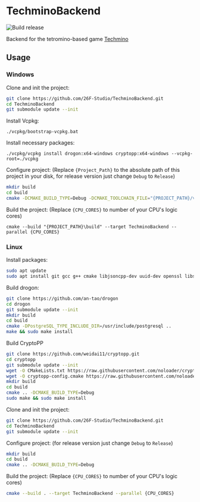 # TechminoBackend

![Build release](https://github.com/26F-Studio/TechminoBackend/workflows/Build%20release/badge.svg?branch=main)

Backend for the tetromino-based game [Techmino](https://github.com/26F-Studio/Techmino0.12)

## Usage

### Windows

Clone  and init the project:

```bash
git clone https://github.com/26F-Studio/TechminoBackend.git
cd TechminoBackend
git submodule update --init
```

Install Vcpkg:

```
./vcpkg/bootstrap-vcpkg.bat
```

Install necessary packages:

```
./vcpkg/vcpkg install drogon:x64-windows cryptopp:x64-windows --vcpkg-root=./vcpkg
```

Configure project: (Replace `{Project_Path}` to the absolute path of this project in your disk, for release version just change `Debug` to `Release`)

```bash
mkdir build
cd build
cmake -DCMAKE_BUILD_TYPE=Debug -DCMAKE_TOOLCHAIN_FILE="{PROJECT_PATH}/vcpkg/scripts/buildsystems/vcpkg.cmake" -G "CodeBlocks - NMake Makefiles" "{PROJECT_PATH}"
```

Build the project: (Replace `{CPU_CORES}` to number of your CPU's logic cores)

```
cmake --build "{PROJECT_PATH}\build" --target TechminoBackend --parallel {CPU_CORES}
```

### Linux

Install packages:

```bash
sudo apt update
sudo apt install git gcc g++ cmake libjsoncpp-dev uuid-dev openssl libssl-dev zlib1g-dev libc-ares-dev libbrotli-dev postgresql-all libmariadb-dev libsqlite3-dev -y
```

Build drogon:

```bash
git clone https://github.com/an-tao/drogon
cd drogon
git submodule update --init
mkdir build
cd build
cmake -DPostgreSQL_TYPE_INCLUDE_DIR=/usr/include/postgresql ..
make && sudo make install
```

Build CryptoPP

```bash
git clone https://github.com/weidai11/cryptopp.git
cd cryptopp
git submodule update --init
wget -O CMakeLists.txt https://raw.githubusercontent.com/noloader/cryptopp-cmake/master/CMakeLists.txt
wget -O cryptopp-config.cmake https://raw.githubusercontent.com/noloader/cryptopp-cmake/master/cryptopp-config.cmake
mkdir build
cd build
cmake .. -DCMAKE_BUILD_TYPE=Debug
sudo make && sudo make install
```

Clone  and init the project:

```bash
git clone https://github.com/26F-Studio/TechminoBackend.git
cd TechminoBackend
git submodule update --init
```

Configure project: (for release version just change `Debug` to `Release`)

```bash
mkdir build
cd build
cmake .. -DCMAKE_BUILD_TYPE=Debug
```

Build the project: (Replace `{CPU_CORES}` to number of your CPU's logic cores)

```bash
cmake --build . --target TechminoBackend --parallel {CPU_CORES}
```